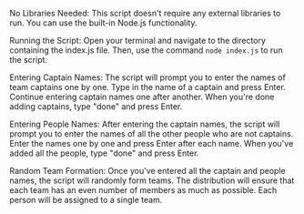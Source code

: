 No Libraries Needed: This script doesn't require any external libraries to run. You can use the built-in Node.js functionality.

Running the Script: Open your terminal and navigate to the directory containing the index.js file. Then, use the command `node index.js` to run the script.

Entering Captain Names: The script will prompt you to enter the names of team captains one by one. Type in the name of a captain and press Enter. Continue entering captain names one after another. When you're done adding captains, type "done" and press Enter.

Entering People Names: After entering the captain names, the script will prompt you to enter the names of all the other people who are not captains. Enter the names one by one and press Enter after each name. When you've added all the people, type "done" and press Enter.

Random Team Formation: Once you've entered all the captain and people names, the script will randomly form teams. The distribution will ensure that each team has an even number of members as much as possible. Each person will be assigned to a single team.
